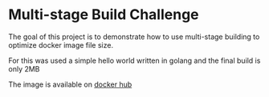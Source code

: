 # Multi-stage Build Challenge

The goal of this project is to demonstrate how to use multi-stage building to optimize docker image file size.

For this was used a simple hello world written in golang and the final build is only 2MB

The image is available on [docker hub](https://hub.docker.com/r/gscarv13/codeeducation)
